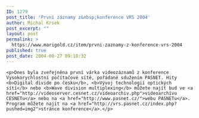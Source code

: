 ```yaml
---
ID: 1279
post_title: 'První záznamy z&nbsp;konference VRS 2004'
author: Michal Krsek
post_excerpt: ""
layout: post
permalink: >
  https://www.marigold.cz/item/prvni-zaznamy-z-konference-vrs-2004
published: true
post_date: 2004-08-27 09:10:32
---
```

	<p>Dnes byla zveřejněna první várka videozáznamů z konference Vysokorychlostní počítačové sítě, pořádané sdužením PASNET. Hity <b>Digital divide po česku</b>, <b>Vývoj technologií optických sítí</b> nebo <b>Wave division multiplexing</b> můžete najít bud ve <a href="http://videoserver.cesnet.cz/videoarchiv.php">videoarchívu CESNETu</a> nebo na <a href="http://www.pasnet.cz/">webu PASNETu</a>. Program můžete najít na <a href="http://vrs.pasnet.cz/index.php?pushed=img2">stránce konference</a>.</p>
